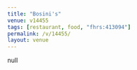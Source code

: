 ```yaml
---
title: "Bosini's"
venue: v14455
tags: [restaurant, food, "fhrs:413094"]
permalink: /v/14455/
layout: venue
---
```

null